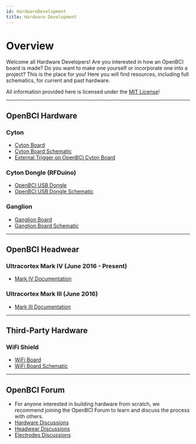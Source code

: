 ```yaml
---
id: HardwareDevelopment
title: Hardware Development
---
```

# Overview

Welcome all Hardware Developers! Are you interested in how an OpenBCI board is made? Do you want to make one yourself or incorporate one into a project? This is the place for you! Here you will find resources, including full schematics, for current and past hardware.

All information provided here is licensed under the [MIT License](https://opensource.org/licenses/MIT)!

___

## OpenBCI Hardware

### Cyton
- [Cyton Board](02Cyton/02-Cyton.md)
- [Cyton Board Schematic](02Cyton/02-Cyton.md#openbci-cyton-board-circuit-schematic)
- [External Trigger on OpenBCI Cyton Board](02Cyton/07-External_Trigger_Cyton_Example.md)

### Cyton Dongle (RFDuino)
- [OpenBCI USB Dongle](02Cyton/02-Cyton.md#openbci-usb-dongle)
- [OpenBCI USB Dongle Schematic](02Cyton/02-Cyton.md#openbci-dongle-circuit-schematic)


### Ganglion
- [Ganglion Board](03Ganglion/02-Ganglion.md)
- [Ganglion Board Schematic](03Ganglion/02-Ganglion.md#ganglion-board-circuit-schematic)

___

## OpenBCI Headwear

### Ultracortex Mark IV (June 2016 - Present)
- [Mark IV Documentation](04AddOns/01-Headwear/01-Ultracortex-Mark-IV.md)

### Ultracortex Mark III (June 2016)
- [Mark III Documentation](04AddOns/01-Headwear/02-Ultracortex-Mark-III-Nova-Revised.md)
___

## Third-Party Hardware

### WiFi Shield 
- [WiFi Board](05ThirdParty/03-WiFiShield/01-Wifi.md)
- [WiFi Board Schematic](05ThirdParty/03-WiFiShield/01-Wifi.md#wifi-board-circuit-schematic)

___

## OpenBCI Forum

- For anyone interested in building hardware from scratch, we recommend joining the OpenBCI Forum to learn and discuss the process with others.
- [Hardware Discussions](https://openbci.com/forum/index.php?p=/categories/hardware)
- [Headwear Discussions](https://openbci.com/forum/index.php?p=/categories/headware)
- [Electrodes Discussions](https://openbci.com/forum/index.php?p=/categories/electrodes)